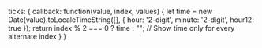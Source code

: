 ticks: {
    callback: function(value, index, values) {
        let time = new Date(value).toLocaleTimeString([], { hour: '2-digit', minute: '2-digit', hour12: true });
        return index % 2 === 0 ? time : ""; // Show time only for every alternate index
    }
}